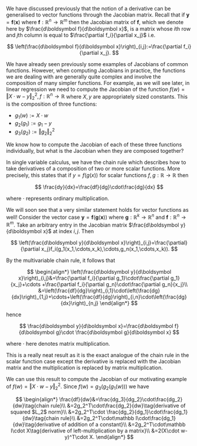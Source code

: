 ---
---

We have discussed previously that the notion of a derivative can be generalised to vector functions through the Jacobian matrix. Recall that if $\boldsymbol y=\boldsymbol f(\boldsymbol x)$ where $\boldsymbol f:\mathbb R^n\to\mathbb R^m$ then the Jacobian matrix of $\boldsymbol f$, which we denote here by $\frac{d\boldsymbol f}{d\boldsymbol x}$, is a matrix whose $i$th row and $j$th column is equal to $\frac{\partial f_i}{\partial x_j}$ i.e.



$$
\left(\frac{d\boldsymbol f}{d\boldsymbol x}\right)_{i,j}:=\frac{\partial  f_i}{\partial  x_j}.
$$



We have already seen previously some examples of Jacobians of common functions. However, when computing Jacobians in practice, the functions we are dealing with are generally quite complex and involve the composition of many simpler functions. For example, as we will see later, in linear regression we need to compute the Jacobian of the function $f(w)=\Vert X\cdot w-y\Vert_2^2,f:\mathbb R^n\to\mathbb R$ where $X,y$ are appropriately sized constants. This is the composition of three functions:

- $g_1(w):=X\cdot w$
- $g_2(g_1):=g_1-y$
- $g_3(g_2):=\Vert g_2\Vert_2^2$

We know how to compute the Jacobian of each of these three functions individually, but what is the Jacobian when they are composed together?

In single variable calculus, we have the chain rule which describes how to take derivatives of a composition of two or more scalar functions. More precisely, this states that if $y=f(g(x))$ for scalar functions $f,g:\mathbb R\to\mathbb R$ then

$$
\frac{dy}{dx}=\frac{df}{dg}\cdot\frac{dg}{dx}
$$

where $\cdot$ represents ordinary multiplication.

We will soon see that a very similar statement holds for vector functions as well! Consider the vector case $\boldsymbol y=\boldsymbol f(\boldsymbol g(\boldsymbol x))$ where $\boldsymbol g:\mathbb R^k\to\mathbb R^n$ and $\boldsymbol f:\mathbb R^n\to\mathbb R^m$. Take an arbitrary entry in the Jacobian matrix $\frac{d\boldsymbol y}{d\boldsymbol x}$ at index $i,j$. Then


$$
\left(\frac{d\boldsymbol y}{d\boldsymbol x}\right)_{i,j}=\frac{\partial}{\partial x_j}f_i(g_1(x_1,\cdots,x_k),\cdots,g_n(x_1,\cdots,x_k)).
$$


By the multivariable chain rule, it follows that


$$
\begin{align*}
\left(\frac{d\boldsymbol y}{d\boldsymbol x}\right)_{i,j}&=\frac{\partial f_i}{\partial g_1}\cdot\frac{\partial g_1}{x_j}+\cdots +\frac{\partial f_i}{\partial g_n}\cdot\frac{\partial g_n}{x_j}\\
&=\left(\frac{df}{dg}\right)_{i,1}\cdot\left(\frac{dg}{dx}\right)_{1,j}+\cdots+\left(\frac{df}{dg}\right)_{i,n}\cdot\left(\frac{dg}{dx}\right)_{n,j}
\end{align*}
$$


hence


$$
\frac{d\boldsymbol y}{d\boldsymbol x}=\frac{d\boldsymbol f}{d\boldsymbol g}\cdot \frac{d\boldsymbol g}{d\boldsymbol x}
$$


where $\cdot$ here denotes matrix multiplication.

This is a really neat result as it is the exact analogue of the chain rule in the scalar function case except the derivative is replaced with the Jacobian matrix and the multiplication is replaced by matrix multiplication.

We can use this result to compute the Jacobian of our motivating example of $f(w)=\Vert X\cdot w-y\Vert_2^2$. Since $f(w)=g_3(g_2(g_1(w)))$ we have


$$
\begin{align*}
\frac{df}{dw}&=\frac{dg_3}{dg_2}\cdot\frac{dg_2}{dw}\tag{chain rule}\\
&=2g_2^T\cdot\frac{dg_2}{dw}\tag{derivative of squared $L_2$ norm}\\
&=2g_2^T\cdot \frac{dg_2}{dg_1}\cdot\frac{dg_1}{dw}\tag{chain rule}\\
&=2g_2^T\cdot\mathbb I\cdot\frac{dg_1}{dw}\tag{derivative of addition of a constant}\\
&=2g_2^T\cdot\mathbb I\cdot X\tag{derivative of left-multiplication by a matrix}\\
&=2(X\cdot w-y)^T\cdot X.
\end{align*}
$$
